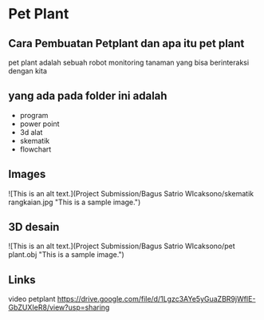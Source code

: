 # Pet Plant

## Cara Pembuatan Petplant dan apa itu pet plant
pet plant adalah sebuah robot monitoring tanaman yang bisa berinteraksi dengan kita

## yang ada pada folder ini adalah

* program
* power point 
* 3d alat
* skematik
* flowchart

## Images

![This is an alt text.](Project Submission/Bagus Satrio WIcaksono/skematik rangkaian.jpg "This is a sample image.")

## 3D desain

![This is an alt text.](Project Submission/Bagus Satrio WIcaksono/pet plant.obj "This is a sample image.")

## Links

video petplant https://drive.google.com/file/d/1Lgzc3AYe5yGuaZBR9jWfIE-GbZUXIeR8/view?usp=sharing
